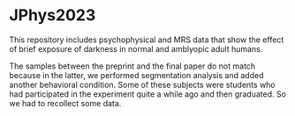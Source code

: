 # JPhys2023

This repository includes psychophysical and MRS data that show the effect of brief exposure of darkness in normal and amblyopic adult humans. 

The samples between the preprint and the final paper do not match because in the latter, we performed segmentation analysis and added another behavioral condition. Some of these subjects were students who had participated in the experiment quite a while ago and then graduated. So we had to recollect some data.
